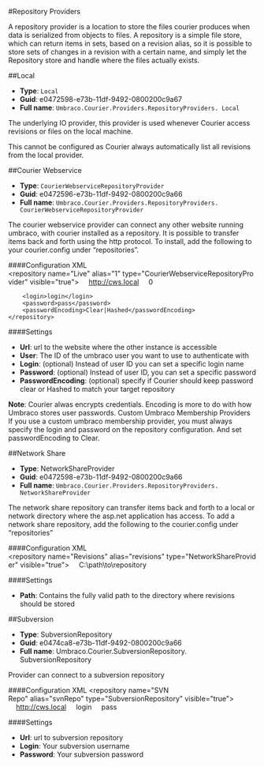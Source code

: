 #Repository Providers

A repository provider is a location to store the files courier produces when data is serialized from objects to files. A repository is a simple file store, which can return items in sets, based on a revision alias, so it is possible to store sets of changes in a revision with a certain name, and simply let the Repository store and handle where the files actually exists.

##Local
* **Type**:  `Local`
* **Guid**:  e0472598-e73b-11df-9492-0800200c9a67
* **Full name**:  `Umbraco.Courier.Providers.RepositoryProviders. Local`

The underlying IO provider, this provider is used whenever Courier access revisions or files on the local machine. 

This cannot be configured as Courier always automatically list all revisions from the local provider.

##Courier Webservice
* **Type**:  `CourierWebserviceRepositoryProvider`
* **Guid**:  e0472596-e73b-11df-9492-0800200c9a66
* **Full name**:  `Umbraco.Courier.Providers.RepositoryProviders. CourierWebserviceRepositoryProvider`

The courier webservice provider can connect any other website running umbraco, with courier installed as a repository. It is possible to transfer items back and forth using the http protocol.  To install, add the following to your courier.config under “repositories”.


####Configuration XML
	<repository name="Live" alias="1" type="CourierWebserviceRepositoryProvider" visible="true">
	    <url>http://cws.local</url>
	    <user>0</user>
	    
	    <login>login</login>
	    <password>pass</password>
	    <passwordEncoding>Clear|Hashed</passwordEncoding>
	</repository>

####Settings
* **Url**: url to the website where the other instance is accessible
* **User**: The ID of the umbraco user you want to use to authenticate with
* **Login**: (optional) Instead of user ID you can set a specific login name
* **Password**: (optional) Instead of user ID, you can set a specific password
* **PasswordEncoding**: (optional) specify if Courier should keep password clear or Hashed to match your target repository

**Note**: Courier alwas encrypts credentials. Encoding is more to do with how Umbraco stores user passwords.
Custom Umbraco Membership Providers
If you use a custom umbraco membership provider, you must always specify the login and password on the repository configuration. And set passwordEncoding to Clear.


##Network Share
* **Type**:  NetworkShareProvider
* **Guid**:  e0472598-e73b-11df-9492-0800200c9a66
* **Full name**:  `Umbraco.Courier.Providers.RepositoryProviders. NetworkShareProvider`

The network share repository can transfer items back and forth to a local or network directory where the asp.net application has access. To add a network share repository, add the following to the courier.config under “repositories”

####Configuration XML
	<repository name="Revisions" alias="revisions" type="NetworkShareProvider" visible="true">
	    <path>C:\path\to\repository</path>
	</repository>

####Settings
* **Path**: Contains the fully valid path to the directory where revisions should be stored 


##Subversion 
* **Type**:  SubversionRepository
* **Guid**: e0474ca8-e73b-11df-9492-0800200c9a66
* **Full name**:  Umbraco.Courier.SubversionRepository. SubversionRepository

Provider can connect to a subversion repository

####Configuration XML
	<repository name="SVN Repo" alias="svnRepo" type="SubversionRepository" visible="true">
	    <url>http://cws.local</url>
	    <login>login</login>
	    <password>pass</password>
	</repository>

####Settings
* **Url**: url to subversion repository
* **Login**: Your subversion username
* **Password**: Your subversion password